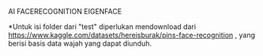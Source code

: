 AI FACERECOGNITION EIGENFACE

*Untuk isi folder dari "test" diperlukan mendownload dari https://www.kaggle.com/datasets/hereisburak/pins-face-recognition , yang berisi basis data wajah yang dapat diunduh.
